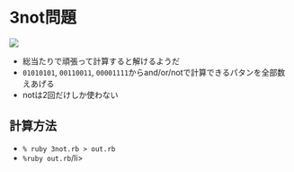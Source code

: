 <h1>3not問題</h2>

<a href="https://www.facebook.com/yoshiyasu.takefuji/posts/1369615029912331"><img src="https://gyazo.com/03e5ddd609bf392dd7ee655bc5750504.png"></a>

<ul>
  <li>総当たりで頑張って計算すると解けるようだ</li>
  <li><code>01010101</code>, <code>00110011</code>, <code>00001111</code>からand/or/notで計算できるパタンを全部数えあげる</li>
  <li>notは2回だけしか使わない</li>
</ul>

<h2>計算方法</h2>

<ul>
  <li><code>% ruby 3not.rb > out.rb</code></li>
  <li><code>%ruby out.rb</code>/li>
</ul>
